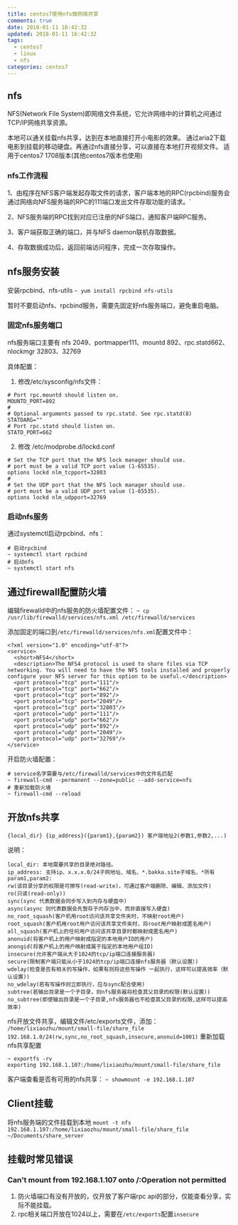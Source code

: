 ```yaml
---
title: centos7使用nfs做网络共享
comments: true
date: 2018-01-11 16:42:32
updated: 2018-01-11 16:42:32
tags:
  - centos7
  - linux
  - nfs
categories: centos7
---
```

## nfs

NFS(Network File System)即网络文件系统，它允许网络中的计算机之间通过TCP/IP网络共享资源。

本地可以通关挂载nfs共享，达到在本地直接打开小电影的效果。
通过aria2下载电影到挂载的移动硬盘。再通过nfs直接分享，可以直接在本地打开视频文件。
适用于centos7 1708版本(其他centos7版本也使用)

### nfs工作流程

1、由程序在NFS客户端发起存取文件的请求，客户端本地的RPC(rpcbind)服务会通过网络向NFS服务端的RPC的111端口发出文件存取功能的请求。`

2、NFS服务端的RPC找到对应已注册的NFS端口，通知客户端RPC服务。

3、客户端获取正确的端口，并与NFS daemon联机存取数据。

4、存取数据成功后，返回前端访问程序，完成一次存取操作。

## nfs服务安装

安装rpcbind、nfs-utils
`~ yum install rpcbind nfs-utils`

暂时不要启动nfs、rpcbind服务，需要先固定好nfs服务端口，避免重启电脑。

### 固定nfs服务端口

nfs服务端口主要有 nfs 2049、portmapper111、mountd 892、rpc.statd662、 nlockmgr 32803、32769

具体配置：

1. 修改/etc/sysconfig/nfs文件：

```
# Port rpc.mountd should listen on.
MOUNTD_PORT=892
#
# Optional arguments passed to rpc.statd. See rpc.statd(8)
STATDARG=""
# Port rpc.statd should listen on.
STATD_PORT=662
```

2. 修改 /etc/modprobe.d/lockd.conf

```
# Set the TCP port that the NFS lock manager should use.
# port must be a valid TCP port value (1-65535).
options lockd nlm_tcpport=32803
#
# Set the UDP port that the NFS lock manager should use.
# port must be a valid UDP port value (1-65535).
options lockd nlm_udpport=32769
```

### 启动nfs服务

通过systemctl启动rpcbind、nfs：
```
# 启动rpcbind
~ systemctl start rpcbind
# 启动nfs
~ systemctl start nfs
```

## 通过firewall配置防火墙

编辑firewalld中的nfs服务的防火墙配置文件：
`~ cp /usr/lib/firewalld/services/nfs.xml /etc/firewalld/services`

添加固定的端口到`/etc/firewalld/services/nfs.xml`配置文件中：

```
<?xml version="1.0" encoding="utf-8"?>
<service>
  <short>NFS4</short>
  <description>The NFS4 protocol is used to share files via TCP networking. You will need to have the NFS tools installed and properly configure your NFS server for this option to be useful.</description>
  <port protocol="tcp" port="111"/>
  <port protocol="tcp" port="662"/>
  <port protocol="tcp" port="892"/>
  <port protocol="tcp" port="2049"/>
  <port protocol="tcp" port="32803"/>
  <port protocol="udp" port="111"/>
  <port protocol="udp" port="662"/>
  <port protocol="udp" port="892"/>
  <port protocol="udp" port="2049"/>
  <port protocol="udp" port="32769"/>
</service>
```

开启防火墙配置：
```
# service名字需要与/etc/firewalld/services中的文件名匹配
~ firewall-cmd --permanent --zone=public --add-service=nfs
# 重新加载防火墙
~ firewall-cmd --reload
```

## 开放nfs共享

`{local_dir} {ip_address}({param1},{param2}) 客户端地址2(参数1,参数2,...)`

说明：

```
local_dir: 本地需要共享的目录绝对路径。
ip_address: 支持ip、x.x.x.0/24子网地址、域名、*.bakka.site子域名、*所有
param1,param2:
rw(该目录分享的权限是可擦写(read-write)，可通过客户端删除、编辑、添加文件)
ro(只读(read-only))
sync(sync 代表数据会同步写入到内存与硬盘中)
async(async 则代表数据会先暂存于内存当中，而非直接写入硬盘)
no_root_squash(客户机用root访问该共享文件夹时，不映射root用户)
root_squash(客户机用root用户访问该共享文件夹时，将root用户映射成匿名用户)
all_squash(客户机上的任何用户访问该共享目录时都映射成匿名用户)
anonuid(将客户机上的用户映射成指定的本地用户ID的用户)
anongid(将客户机上的用户映射成属于指定的本地用户组ID)
insecure(允许客户端从大于1024的tcp/ip端口连接服务器)
secure(限制客户端只能从小于1024的tcp/ip端口连接nfs服务器（默认设置）)
wdelay(检查是否有相关的写操作，如果有则将这些写操作 一起执行，这样可以提高效率（默认设置))
no_wdelay(若有写操作则立即执行，应与sync配合使用)
subtree(若输出目录是一个子目录，则nfs服务器将检查其父目录的权限(默认设置))
no_subtree(即使输出目录是一个子目录,nfs服务器也不检查其父目录的权限,这样可以提高效率)
```
nfs开放文件共享，编辑文件/etc/exports文件，添加：
`/home/lixiaozhu/mount/small-file/share_file 192.168.1.0/24(rw,sync,no_root_squash,insecure,anonuid=1001)`
重新加载nfs共享配置
```
~ exportfs -rv
exporting 192.168.1.107:/home/lixiaozhu/mount/small-file/share_file
```
客户端查看是否有可用的nfs共享：
`~ showmount -e 192.168.1.107`

## Client挂载

将nfs服务端的文件挂载到本地
`mount -t nfs 192.168.1.107:/home/lixiaozhu/mount/small-file/share_file ~/Documents/share_server`

## 挂载时常见错误

### Can't mount from 192.168.1.107 onto /:Operation not permitted

1. 防火墙端口有没有开放的，仅开放了客户端rpc api的部分，仅能查看分享，实际不能挂载。
2. rpc相关端口开放在1024以上，需要在`/etc/exports`配置`insecure`

